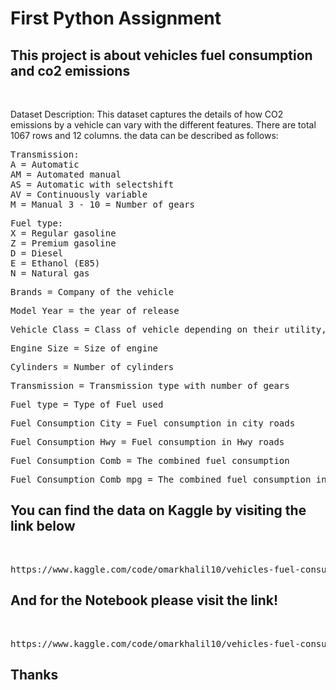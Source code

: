 # First Python Assignment
## This project is about vehicles fuel consumption and co2 emissions
<br/>
<p> Dataset Description:
This dataset captures the details of how CO2 emissions by a vehicle can vary with the different features. There are total 1067 rows and 12 columns. the data can be described as follows:
<pre>
Transmission:
A = Automatic
AM = Automated manual 
AS = Automatic with selectshift 
AV = Continuously variable 
M = Manual 3 - 10 = Number of gears
</pre>
<pre>
Fuel type:
X = Regular gasoline
Z = Premium gasoline
D = Diesel 
E = Ethanol (E85) 
N = Natural gas
</pre>
<pre>
Brands = Company of the vehicle
</pre>
<pre>
Model Year = the year of release
</pre>
<pre>
Vehicle Class = Class of vehicle depending on their utility, capacity and weight
</pre>
<pre>
Engine Size = Size of engine
</pre>
<pre>
Cylinders = Number of cylinders
</pre>
<pre>
Transmission = Transmission type with number of gears
</pre>
<pre>
Fuel type = Type of Fuel used
</pre>
<pre>
Fuel Consumption City = Fuel consumption in city roads
</pre>
<pre>
Fuel Consumption Hwy = Fuel consumption in Hwy roads
</pre>
<pre>
Fuel Consumption Comb = The combined fuel consumption
</pre>
<pre>
Fuel Consumption Comb mpg = The combined fuel consumption in both city and highway is shown in mile per gallon (mpg)
</pre>

## You can find the data on Kaggle by visiting the link below
<br>

<pre>
https://www.kaggle.com/code/omarkhalil10/vehicles-fuel-consumption-and-co2-emissions/data
</pre>

## And for the Notebook please visit the link! 
<br>

<pre>
https://www.kaggle.com/code/omarkhalil10/vehicles-fuel-consumption-and-co2-emissions/notebook
</pre>

## Thanks

